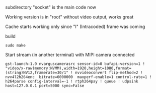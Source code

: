subdirectory "socket" is the main code now


Working version is in "root" without video output, works great

Cache starts working only since "I" (Intracoded) frame was coming


build
```
sudo make
```

Start stream (in another terminal) with MIPI camera connected
```
gst-launch-1.0 nvarguscamerasrc sensor-id=0 bufapi-version=1 ! "video/x-raw(memory:NVMM),width=1920,height=1080,format=(string)NV12,framerate=30/1" ! nvvideoconvert flip-method=2 ! nvv4l2h264enc  bitrate=6000000  maxperf-enable=1 control-rate=1 ! h264parse config-interval=-1 ! rtph264pay ! queue ! udpsink host=127.0.0.1 port=5000 sync=False
```
